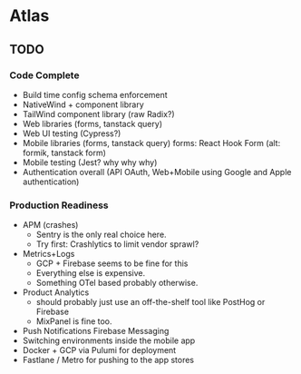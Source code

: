 # Atlas

## TODO

### Code Complete

* Build time config schema enforcement
* NativeWind + component library
* TailWind component library (raw Radix?)
* Web libraries (forms, tanstack query)
* Web UI testing (Cypress?)
* Mobile libraries (forms, tanstack query)
  forms: React Hook Form (alt: formik, tanstack form)
* Mobile testing (Jest? why why why)
* Authentication overall (API OAuth, Web+Mobile using Google and Apple authentication)

### Production Readiness

* APM (crashes)
  * Sentry is the only real choice here.
  * Try first: Crashlytics to limit vendor sprawl?
* Metrics+Logs
  * GCP + Firebase seems to be fine for this
  * Everything else is expensive.
  * Something OTel based probably otherwise.
* Product Analytics
  * should probably just use an off-the-shelf tool like PostHog or Firebase
  * MixPanel is fine too.
* Push Notifications
  Firebase Messaging
* Switching environments inside the mobile app
* Docker + GCP via Pulumi for deployment
* Fastlane / Metro for pushing to the app stores
